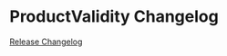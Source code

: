 # ProductValidity Changelog

[Release Changelog](https://github.com/spryker/product-validity/releases)
